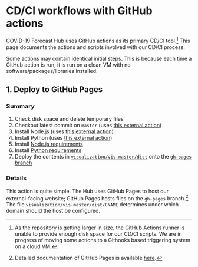 # CD/CI workflows with GitHub actions

COVID-19 Forecast Hub uses GitHub actions as its primary CD/CI tool.[^1] This page documents the actions and scripts involved with our CD/CI process.

[^1]: As the repository is getting larger in size, the GitHub Actions runner is unable to provide enough disk space for our CD/CI scripts. We are in progress of moving some actions to a Githooks based triggering system on a cloud VM.

Some actions may contain identical initial steps. This is because each time a GitHub action is run, it is run on a clean VM with no software/packages/libraries installed.

## 1. Deploy to GitHub Pages

### Summary

1. Check disk space and delete temporary files
2. Checkout latest commit on `master` (uses [this external action](https://github.com/actions/checkout))
3. Install Node.js (uses [this external action](https://github.com/actions/setup-node))
4. Install Python (uses [this external action](https://github.com/actions/setup-python))
5. Install [Node.js requirements](https://github.com/reichlab/covid19-forecast-hub/blob/master/package.json)
6. Install [Python requirements](https://github.com/reichlab/covid19-forecast-hub/blob/master/visualization/requirements.txt)
7. Deploy the contents in [`visualization/vis-master/dist`](https://github.com/reichlab/covid19-forecast-hub/tree/master/visualization/vis-master/dist) onto the [`gh-pages` branch](https://github.com/reichlab/covid19-forecast-hub/tree/gh-pages)

### Details

This action is quite simple. The Hub uses GitHub Pages to host our external-facing website; GitHub Pages hosts files on the `gh-pages` branch.[^2] The file `visualization/vis-master/dist/CNAME` determines under which domain should the host be configured.

[^2]: Detailed documentation of GitHub Pages is available [here](https://docs.github.com/en/free-pro-team@latest/github/working-with-github-pages).


